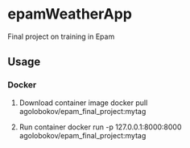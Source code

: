 # epamWeatherApp
Final project on training in Epam

## Usage
### Docker
1. Download container image
docker pull agolobokov/epam_final_project:mytag

2. Run container
docker run -p 127.0.0.1:8000:8000 agolobokov/epam_final_project:mytag

